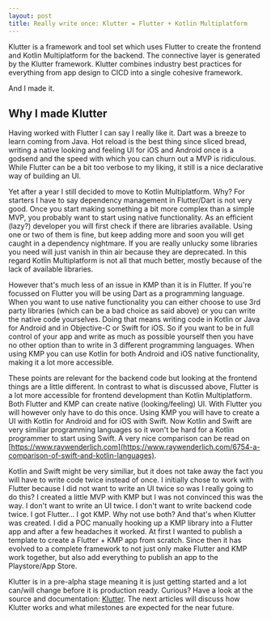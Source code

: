 ```yaml
---  
layout: post  
title: Really write once: Klutter = Flutter + Kotlin Multiplatform
---  
```


Klutter is a framework and tool set which uses Flutter to create the frontend
and Kotlin Multiplatform for the backend. The connective layer is generated
by the Klutter framework. Klutter combines industry best practices
for everything from app design to CICD into a single cohesive framework.

And I made it.

## Why I made Klutter
Having worked with Flutter I can say I really like it. Dart was a breeze to learn coming from Java.
Hot reload is the best thing since sliced bread, writing a native looking and feeling UI for iOS and
Android once is a godsend and the speed with which you can churn out a MVP is ridiculous. While
Flutter can be a bit too verbose to my liking, it still is a nice declarative way of building an UI.

Yet after a year I still decided to move to Kotlin Multiplatform. Why? For starters I have to say
dependency management in Flutter/Dart is not very good. Once you start making something a bit more complex
than a simple MVP, you probably want to start using native functionality. As an efficient
(lazy?) developer you will first check if there are libraries available. Using one or two of them is fine,
but keep adding more and soon you will get caught in a dependency nightmare. If you are really unlucky
some libraries you need will just vanish in thin air because they are deprecated. In this regard
Kotlin Multiplatform is not all that much better, mostly because of the lack of available
libraries.

However that's much less of an issue in KMP than it is in Flutter. If you're focussed on
Flutter you will be using Dart as a programming language. When you want to use native functionality you
can either choose to use 3rd party libraries (which can be a bad choice as said above) or you can write
the native code yourselves. Doing that means writing code in Kotlin or Java for Android and in Objective-C
or Swift for iOS. So if you want to be in full control of your app and write as much as possible yourself
then you have no other option than to write in 3 different programming languages. When using KMP you can
use Kotlin for both Android and iOS native functionality, making it a lot more accessible.

These points are relevant for the backend code but looking at the frontend things are a little different.
In contrast to what is discussed above, Flutter is a lot more accessible for frontend development than
Kotlin Multiplatform. Both Flutter and KMP can create native (looking/feeling) UI. With Flutter
you will however only have to do this once. Using KMP you will have to create a UI with Kotlin for Android
and for iOS with Swift. Now Kotlin and Swift are very similiar programming languages so it won't be hard
for a Kotlin programmer to start using Swift. A very nice comparison can be read on
[https://www.raywenderlich.com](https://www.raywenderlich.com/6754-a-comparison-of-swift-and-kotlin-languages).

Kotlin and Swift might be very similiar, but it does not take away the fact you will have to write code
twice instead of once. I initially chose to work with Flutter because I did not want to write an UI twice
so was I really going to do this? I created a little MVP with KMP but I was not convinced this was the way.
I don't want to write an UI twice. I don't want to write backend code twice. I got Flutter... I got KMP. Why
not use both? And that's when Klutter was created. I did a POC manually hooking up a KMP library into a
Flutter app and after a few headaches it worked. At first I wanted to publish a template to create
a Flutter + KMP app from scratch. Since then it has evolved to a complete framework to not just only
make Flutter and KMP work together, but also add everything to publish an app to the Playstore/App Store.

Klutter is in a pre-alpha stage meaning it is just getting started and a lot can/will change before
it is production ready. Curious? Have a look at the source and documentation:
[Klutter]([https://github.com/buijs-dev/klutter]). The next articles will discuss how Klutter works
and what milestones are expected for the near future.